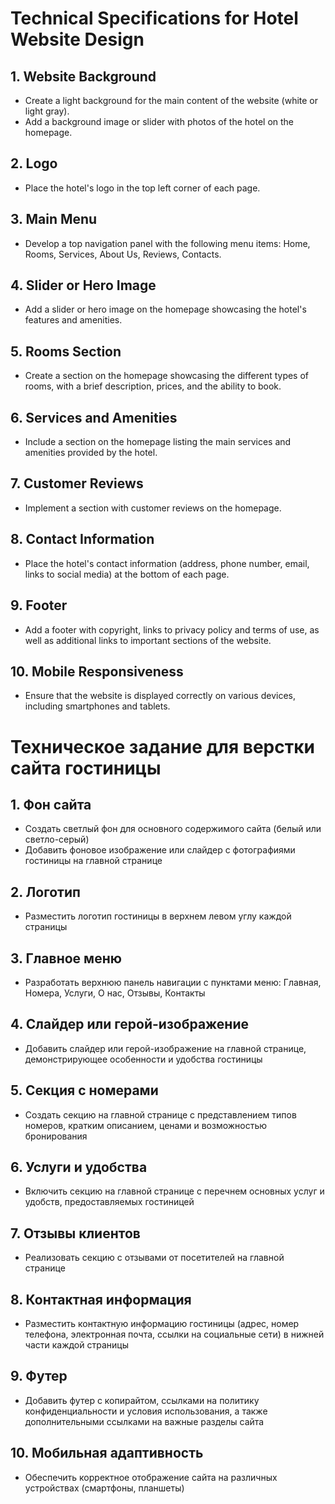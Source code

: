 # Technical Specifications for Hotel Website Design

## 1. Website Background

- Create a light background for the main content of the website (white or light gray).
- Add a background image or slider with photos of the hotel on the homepage.

## 2. Logo

- Place the hotel's logo in the top left corner of each page.

## 3. Main Menu

- Develop a top navigation panel with the following menu items: Home, Rooms, Services, About Us, Reviews, Contacts.

## 4. Slider or Hero Image

- Add a slider or hero image on the homepage showcasing the hotel's features and amenities.

## 5. Rooms Section

- Create a section on the homepage showcasing the different types of rooms, with a brief description, prices, and the ability to book.

## 6. Services and Amenities

- Include a section on the homepage listing the main services and amenities provided by the hotel.

## 7. Customer Reviews

- Implement a section with customer reviews on the homepage.

## 8. Contact Information

- Place the hotel's contact information (address, phone number, email, links to social media) at the bottom of each page.

## 9. Footer

- Add a footer with copyright, links to privacy policy and terms of use, as well as additional links to important sections of the website.

## 10. Mobile Responsiveness

- Ensure that the website is displayed correctly on various devices, including smartphones and tablets.

# Техническое задание для верстки сайта гостиницы

## 1. Фон сайта

- Создать светлый фон для основного содержимого сайта (белый или светло-серый)
- Добавить фоновое изображение или слайдер с фотографиями гостиницы на главной странице

## 2. Логотип

- Разместить логотип гостиницы в верхнем левом углу каждой страницы

## 3. Главное меню

- Разработать верхнюю панель навигации с пунктами меню: Главная, Номера, Услуги, О нас, Отзывы, Контакты

## 4. Слайдер или герой-изображение

- Добавить слайдер или герой-изображение на главной странице, демонстрирующее особенности и удобства гостиницы

## 5. Секция с номерами

- Создать секцию на главной странице с представлением типов номеров, кратким описанием, ценами и возможностью бронирования

## 6. Услуги и удобства

- Включить секцию на главной странице с перечнем основных услуг и удобств, предоставляемых гостиницей

## 7. Отзывы клиентов

- Реализовать секцию с отзывами от посетителей на главной странице

## 8. Контактная информация

- Разместить контактную информацию гостиницы (адрес, номер телефона, электронная почта, ссылки на социальные сети) в нижней части каждой страницы

## 9. Футер

- Добавить футер с копирайтом, ссылками на политику конфиденциальности и условия использования, а также дополнительными ссылками на важные разделы сайта

## 10. Мобильная адаптивность

- Обеспечить корректное отображение сайта на различных устройствах (смартфоны, планшеты)
